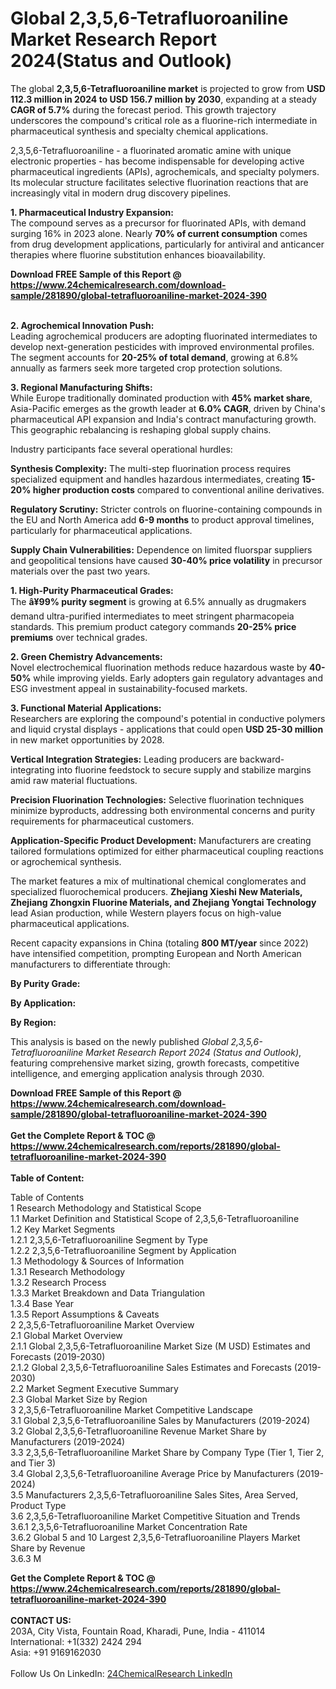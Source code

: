 <h1>Global 2,3,5,6-Tetrafluoroaniline Market Research Report 2024(Status and Outlook)</h1><p>The global <strong>2,3,5,6-Tetrafluoroaniline market</strong> is projected to grow from <strong>USD 112.3 million in 2024 to USD 156.7 million by 2030</strong>, expanding at a steady <strong>CAGR of 5.7%</strong> during the forecast period. This growth trajectory underscores the compound's critical role as a fluorine-rich intermediate in pharmaceutical synthesis and specialty chemical applications.</p><p>2,3,5,6-Tetrafluoroaniline - a fluorinated aromatic amine with unique electronic properties - has become indispensable for developing active pharmaceutical ingredients (APIs), agrochemicals, and specialty polymers. Its molecular structure facilitates selective fluorination reactions that are increasingly vital in modern drug discovery pipelines.</p><p><strong>1. Pharmaceutical Industry Expansion:</strong><br>
The compound serves as a precursor for fluorinated APIs, with demand surging 16% in 2023 alone. Nearly <strong>70% of current consumption</strong> comes from drug development applications, particularly for antiviral and anticancer therapies where fluorine substitution enhances bioavailability.</p><div><b>Download FREE Sample of this Report @ 
            <a href="https://www.24chemicalresearch.com/download-sample/281890/global-tetrafluoroaniline-market-2024-390">
            https://www.24chemicalresearch.com/download-sample/281890/global-tetrafluoroaniline-market-2024-390</a></b></div><br><p><strong>2. Agrochemical Innovation Push:</strong><br>
Leading agrochemical producers are adopting fluorinated intermediates to develop next-generation pesticides with improved environmental profiles. The segment accounts for <strong>20-25% of total demand</strong>, growing at 6.8% annually as farmers seek more targeted crop protection solutions.</p><p><strong>3. Regional Manufacturing Shifts:</strong><br>
While Europe traditionally dominated production with <strong>45% market share</strong>, Asia-Pacific emerges as the growth leader at <strong>6.0% CAGR</strong>, driven by China's pharmaceutical API expansion and India's contract manufacturing growth. This geographic rebalancing is reshaping global supply chains.</p><p>Industry participants face several operational hurdles:</p><p><strong>Synthesis Complexity:</strong> The multi-step fluorination process requires specialized equipment and handles hazardous intermediates, creating <strong>15-20% higher production costs</strong> compared to conventional aniline derivatives.</p><p><strong>Regulatory Scrutiny:</strong> Stricter controls on fluorine-containing compounds in the EU and North America add <strong>6-9 months</strong> to product approval timelines, particularly for pharmaceutical applications.</p><p><strong>Supply Chain Vulnerabilities:</strong> Dependence on limited fluorspar suppliers and geopolitical tensions have caused <strong>30-40% price volatility</strong> in precursor materials over the past two years.</p><p><strong>1. High-Purity Pharmaceutical Grades:</strong><br>
The <strong>â¥99% purity segment</strong> is growing at 6.5% annually as drugmakers demand ultra-purified intermediates to meet stringent pharmacopeia standards. This premium product category commands <strong>20-25% price premiums</strong> over technical grades.</p><p><strong>2. Green Chemistry Advancements:</strong><br>
Novel electrochemical fluorination methods reduce hazardous waste by <strong>40-50%</strong> while improving yields. Early adopters gain regulatory advantages and ESG investment appeal in sustainability-focused markets.</p><p><strong>3. Functional Material Applications:</strong><br>
Researchers are exploring the compound's potential in conductive polymers and liquid crystal displays - applications that could open <strong>USD 25-30 million</strong> in new market opportunities by 2028.</p><p><strong>Vertical Integration Strategies:</strong> Leading producers are backward-integrating into fluorine feedstock to secure supply and stabilize margins amid raw material fluctuations.</p><p><strong>Precision Fluorination Technologies:</strong> Selective fluorination techniques minimize byproducts, addressing both environmental concerns and purity requirements for pharmaceutical customers.</p><p><strong>Application-Specific Product Development:</strong> Manufacturers are creating tailored formulations optimized for either pharmaceutical coupling reactions or agrochemical synthesis.</p><p>The market features a mix of multinational chemical conglomerates and specialized fluorochemical producers. <strong>Zhejiang Xieshi New Materials, Zhejiang Zhongxin Fluorine Materials, and Zhejiang Yongtai Technology</strong> lead Asian production, while Western players focus on high-value pharmaceutical applications.</p><p>Recent capacity expansions in China (totaling <strong>800 MT/year</strong> since 2022) have intensified competition, prompting European and North American manufacturers to differentiate through:</p><p><strong>By Purity Grade:</strong></p><p><strong>By Application:</strong></p><p><strong>By Region:</strong></p><p>This analysis is based on the newly published <em>Global 2,3,5,6-Tetrafluoroaniline Market Research Report 2024 (Status and Outlook)</em>, featuring comprehensive market sizing, growth forecasts, competitive intelligence, and emerging application analysis through 2030.</p><div><b>Download FREE Sample of this Report @ 
            <a href="https://www.24chemicalresearch.com/download-sample/281890/global-tetrafluoroaniline-market-2024-390">
            https://www.24chemicalresearch.com/download-sample/281890/global-tetrafluoroaniline-market-2024-390</a></b></div><br><div><b>Get the Complete Report & TOC @ 
            <a href="https://www.24chemicalresearch.com/reports/281890/global-tetrafluoroaniline-market-2024-390">
            https://www.24chemicalresearch.com/reports/281890/global-tetrafluoroaniline-market-2024-390</a></b></div><br>
            <b>Table of Content:</b><p>Table of Contents<br />
 1 Research Methodology and Statistical Scope<br />
 1.1 Market Definition and Statistical Scope of 2,3,5,6-Tetrafluoroaniline<br />
 1.2 Key Market Segments<br />
 1.2.1 2,3,5,6-Tetrafluoroaniline Segment by Type<br />
 1.2.2 2,3,5,6-Tetrafluoroaniline Segment by Application<br />
 1.3 Methodology & Sources of Information<br />
 1.3.1 Research Methodology<br />
 1.3.2 Research Process<br />
 1.3.3 Market Breakdown and Data Triangulation<br />
 1.3.4 Base Year<br />
 1.3.5 Report Assumptions & Caveats<br />
 2 2,3,5,6-Tetrafluoroaniline Market Overview<br />
 2.1 Global Market Overview<br />
 2.1.1 Global 2,3,5,6-Tetrafluoroaniline Market Size (M USD) Estimates and Forecasts (2019-2030)<br />
 2.1.2 Global 2,3,5,6-Tetrafluoroaniline Sales Estimates and Forecasts (2019-2030)<br />
 2.2 Market Segment Executive Summary<br />
 2.3 Global Market Size by Region<br />
 3 2,3,5,6-Tetrafluoroaniline Market Competitive Landscape<br />
 3.1 Global 2,3,5,6-Tetrafluoroaniline Sales by Manufacturers (2019-2024)<br />
 3.2 Global 2,3,5,6-Tetrafluoroaniline Revenue Market Share by Manufacturers (2019-2024)<br />
 3.3 2,3,5,6-Tetrafluoroaniline Market Share by Company Type (Tier 1, Tier 2, and Tier 3)<br />
 3.4 Global 2,3,5,6-Tetrafluoroaniline Average Price by Manufacturers (2019-2024)<br />
 3.5 Manufacturers 2,3,5,6-Tetrafluoroaniline Sales Sites, Area Served, Product Type<br />
 3.6 2,3,5,6-Tetrafluoroaniline Market Competitive Situation and Trends<br />
 3.6.1 2,3,5,6-Tetrafluoroaniline Market Concentration Rate<br />
 3.6.2 Global 5 and 10 Largest 2,3,5,6-Tetrafluoroaniline Players Market Share by Revenue<br />
 3.6.3 M</p><div><b>Get the Complete Report & TOC @ 
            <a href="https://www.24chemicalresearch.com/reports/281890/global-tetrafluoroaniline-market-2024-390">
            https://www.24chemicalresearch.com/reports/281890/global-tetrafluoroaniline-market-2024-390</a></b></div><br><b>CONTACT US:</b><br>
            203A, City Vista, Fountain Road, Kharadi, Pune, India - 411014<br>
            International: +1(332) 2424 294<br>
            Asia: +91 9169162030 <br><br>
            Follow Us On LinkedIn: <a href="https://www.linkedin.com/company/24chemicalresearch/">24ChemicalResearch LinkedIn</a>